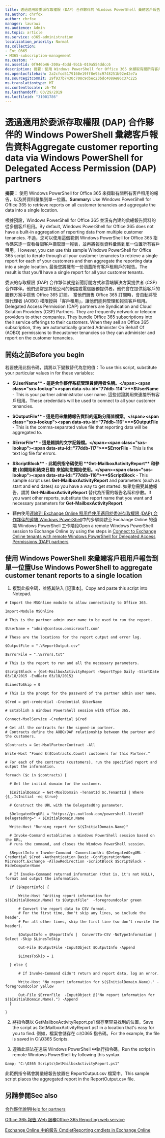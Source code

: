 ```yaml
---
title: 透過適用於委派存取權限 (DAP) 合作夥伴的 Windows PowerShell 彙總客戶報告資料
ms.author: chrfox
author: chrfox
manager: laurawi
ms.audience: Admin
ms.topic: article
ms.service: o365-administration
localization_priority: Normal
ms.collection:
- Ent_O365
- M365-subscription-management
ms.custom: ''
ms.assetid: 0f946b46-200a-4bdd-9b1b-019a554ddcc6
description: 摘要：使用 Windows PowerShell for Office 365 來擷取有關所有客戶租用的報告，以及將資料彙集到單一位置。
ms.openlocfilehash: 2a2cfcd5179160e19ff8e95c9748251b92e42e7a
ms.sourcegitcommit: 29f937b7430c708c9dbec23bdc4089e86c37c225
ms.translationtype: MT
ms.contentlocale: zh-TW
ms.lasthandoff: 03/29/2019
ms.locfileid: "31001786"
---
```

# <a name="aggregate-customer-reporting-data-via-windows-powershell-for-delegated-access-permission-dap-partners"></a><span data-ttu-id="77ddb-103">透過適用於委派存取權限 (DAP) 合作夥伴的 Windows PowerShell 彙總客戶報告資料</span><span class="sxs-lookup"><span data-stu-id="77ddb-103">Aggregate customer reporting data via Windows PowerShell for Delegated Access Permission (DAP) partners</span></span>

 <span data-ttu-id="77ddb-104">**摘要：** 使用 Windows PowerShell for Office 365 來擷取有關所有客戶租用的報告，以及將資料彙集到單一位置。</span><span class="sxs-lookup"><span data-stu-id="77ddb-104">**Summary:** Use Windows PowerShell for Office 365 to retrieve reports on all customer tenancies and aggregate the data into a single location.</span></span>
  
<span data-ttu-id="77ddb-105">根據預設，Windows PowerShell for Office 365 並沒有內建的彙總報告資料的從多個客戶租用。</span><span class="sxs-lookup"><span data-stu-id="77ddb-105">By default, Windows PowerShell for Office 365 does not have a built-in aggregation of reporting data from multiple customer tenancies.</span></span> <span data-ttu-id="77ddb-106">不過，您可以使用這個範例 Windows PowerShell for Office 365 指令碼來逐一查看每個客戶擷取單一報表，並再將報表資料彙集到單一位置所有客戶租用。</span><span class="sxs-lookup"><span data-stu-id="77ddb-106">However, you can use this sample Windows PowerShell for Office 365 script to iterate through all your customer tenancies to retrieve a single report for each of your customers and then aggregate the reporting data into a single location.</span></span> <span data-ttu-id="77ddb-107">最後您將擁有一份涵蓋所有客戶租用戶的報告。</span><span class="sxs-lookup"><span data-stu-id="77ddb-107">The result is that you'll have a single report for all your customer tenants.</span></span> 
  
<span data-ttu-id="77ddb-p102">委派的存取權限 (DAP) 合作夥伴就是新聞訂閱方式和雲端解決方案提供者 (CSP) 合作夥伴。他們通常是其他公司的網路或電信服務提供者。他們會在提供給客戶的服務方案中搭售 Office 365 訂閱。 當他們銷售 Office 365 訂閱時，會自動將管理代理者 (AOBO) 權限授與「客戶租用」，讓他們能夠管理和報告客戶租用。</span><span class="sxs-lookup"><span data-stu-id="77ddb-p102">Delegated Access Permission (DAP) partners are Syndication and Cloud Solution Providers (CSP) Partners. They are frequently network or telecom providers to other companies. They bundle Office 365 subscriptions into their service offerings to their customers. When they sell an Office 365 subscription, they are automatically granted Administer On Behalf Of (AOBO) permissions to thecustomer tenancies so they can administer and report on the customer tenancies.</span></span>
## <a name="before-you-begin"></a><span data-ttu-id="77ddb-112">開始之前</span><span class="sxs-lookup"><span data-stu-id="77ddb-112">Before you begin</span></span>

<span data-ttu-id="77ddb-113">若要使用此指令碼，請將以下變數替代為您的值：</span><span class="sxs-lookup"><span data-stu-id="77ddb-113">To use this script, substitute your particular values in for these variables:</span></span>
  
- <span data-ttu-id="77ddb-114">**$UserName** - 這是合作夥伴系統管理員使用者名稱。</span><span class="sxs-lookup"><span data-stu-id="77ddb-114">**$UserName** - This is your partner administrator user name.</span></span> <span data-ttu-id="77ddb-115">這些認證將用來連接所有客戶租用。</span><span class="sxs-lookup"><span data-stu-id="77ddb-115">These credentials will be used to connect to all your customer tenancies.</span></span>
    
- <span data-ttu-id="77ddb-116">**$OutputFile** - 這是用來彙總報告資料的逗點分隔值檔案。</span><span class="sxs-lookup"><span data-stu-id="77ddb-116">**$OutputFile** - This is the comma-separated value file that reporting data will be aggregated to.</span></span>
    
- <span data-ttu-id="77ddb-117">**$ErrorFile** - 這是錯誤的文字記錄檔。</span><span class="sxs-lookup"><span data-stu-id="77ddb-117">**$ErrorFile** - This is the text log file for errors.</span></span>
    
- <span data-ttu-id="77ddb-118">**$ScriptBlock** - 此範例指令碼使用 **Get-MailboxActivityReport** 和參數 (如開始和結束日期) 來協助您開始使用。</span><span class="sxs-lookup"><span data-stu-id="77ddb-118">**$ScriptBlock** - This sample script uses **Get-MailboxActivityReport** and parameters (such as start and end dates) so you have a way to get started.</span></span> <span data-ttu-id="77ddb-119">如果您需要其他報告，請將 **Get-MailboxActivityReport** 替代為所需的報告名稱和參數。</span><span class="sxs-lookup"><span data-stu-id="77ddb-119">If you want other reports, substitute the report name that you want and necessary parameters for **Get-MailboxActivityReport**.</span></span>
    
- <span data-ttu-id="77ddb-120">藉由使用[連線到 Exchange Online 租用戶使用適用於委派存取權限 (DAP) 合作夥伴的遠端 Windows PowerShell](connect-to-exchange-online-tenants-with-remote-windows-powershell-for-delegated.md)中的步驟開啟至 Exchange Online 的遠端 Windows PowerShell 工作階段</span><span class="sxs-lookup"><span data-stu-id="77ddb-120">Open a remote Windows PowerShell session to Exchange Online by using the steps in [Connect to Exchange Online tenants with remote Windows PowerShell for Delegated Access Permissions (DAP) partners](connect-to-exchange-online-tenants-with-remote-windows-powershell-for-delegated.md)</span></span>
    
## <a name="use-windows-powershell-to-aggregate-customer-tenant-reports-to-a-single-location"></a><span data-ttu-id="77ddb-121">使用 Windows PowerShell 來彙總客戶租用戶報告到單一位置</span><span class="sxs-lookup"><span data-stu-id="77ddb-121">Use Windows PowerShell to aggregate customer tenant reports to a single location</span></span>

1. <span data-ttu-id="77ddb-122">複製此指令碼，並將其貼入 [記事本]。</span><span class="sxs-lookup"><span data-stu-id="77ddb-122">Copy and paste this script into Notepad.</span></span>
    
  ```
  # Import the MSOnline module to allow connectivity to Office 365.

Import-Module MSOnline

# This is the partner admin user name to be used to run the report.

$UserName = "admin@contoso.onmicrosoft.com"

# These are the locations for the report output and error log.

$OutputFile = ".\ReportOutput.csv"

$ErrorFile = ".\Errors.txt"

# This is the report to run and all the necessary parameters.

$ScriptBlock = {Get-MailboxActivityReport -ReportType Daily -StartDate 03/18/2015 -EndDate 03/18/2015}

$LinesToSkip = 0

# This is the prompt for the password of the partner admin user name.

$Cred = get-credential -Credential $UserName

# Establish a Windows PowerShell session with Office 365.

Connect-MsolService -Credential $Cred

# Get all the contracts for the signed-in partner.  
# Contracts define the AOBO/DAP relationship between the partner and the customers.

$Contracts = Get-MsolPartnerContract -All

Write-Host "Found $($Contracts.Count) customers for this Partner."

# For each of the contracts (customers), run the specified report and output the information.

foreach ($c in $contracts) { 

    # Get the initial domain for the customer.

    $InitialDomain = Get-MsolDomain -TenantId $c.TenantId | Where {$_.IsInitial -eq $true}

    # Construct the URL with the DelegatedOrg parameter.
    
    $DelegatedOrgURL = "https://ps.outlook.com/powershell-liveid?DelegatedOrg=" + $InitialDomain.Name
        
    Write-Host "Running report for $($InitialDomain.Name)"

    # Invoke-Command establishes a Windows PowerShell session based on the URL,
    # runs the command, and closes the Windows PowerShell session.
    
    $ReportInfo = Invoke-Command -ConnectionUri $DelegatedOrgURL -Credential $Cred -Authentication Basic -ConfigurationName Microsoft.Exchange -AllowRedirection -ScriptBlock $ScriptBlock -HideComputerName

    # If Invoke-Command returned information (that is, it's not NULL), format and output the information.
    
    If ($ReportInfo) {

        Write-Host "Writing report information for $($InitialDomain.Name) to $OutputFile"  -foregroundcolor green

        # Convert the report data to CSV format.
        # For the first time, don't skip any lines, so include the header.
        # For all other times, skip the first line (so don't rewrite the header).
        
        $OutputInfo = $ReportInfo |  ConvertTo-CSV -NoTypeInformation | Select -Skip $LinesToSkip

        Out-File $OutputFile -InputObject $OutputInfo -Append

        $LinesToSkip = 1

    } else {

        # If Invoke-Command didn't return and report data, log an error.
        
        Write-Host "No report information for $($InitialDomain.Name)." -foregroundcolor yellow
           
        Out-File $ErrorFile  -InputObject @("No report information for $($InitialDomain.Name).") -Append
    }

}

  ```

2. <span data-ttu-id="77ddb-123">將指令碼以 GetMailboxActivityReport.ps1 儲存至容易找到的位置。</span><span class="sxs-lookup"><span data-stu-id="77ddb-123">Save the script as GetMailboxActivityReport.ps1 in a location that's easy for you to find.</span></span> <span data-ttu-id="77ddb-124">例如，檔案會儲存在 c:\\O365 指令碼。</span><span class="sxs-lookup"><span data-stu-id="77ddb-124">For the example, the file is saved in C:\\O365 Scripts.</span></span> 
    
3. <span data-ttu-id="77ddb-125">遵循此語法在遠端 Windows PowerShell 中執行指令碼。</span><span class="sxs-lookup"><span data-stu-id="77ddb-125">Run the script in remote Windows PowerShell by following this syntax.</span></span>
    
  ```
  &amp; "C:\O365 Scripts\GetMailboxActivityReport.ps1"
  ```

<span data-ttu-id="77ddb-126">此範例指令碼會將彙總報告放置在 ReportOutput.csv 檔案中。</span><span class="sxs-lookup"><span data-stu-id="77ddb-126">This sample script places the aggregated report in the ReportOutput.csv file.</span></span>
  
## <a name="see-also"></a><span data-ttu-id="77ddb-127">另請參閱</span><span class="sxs-lookup"><span data-stu-id="77ddb-127">See also</span></span>

#### 

[<span data-ttu-id="77ddb-128">合作夥伴說明</span><span class="sxs-lookup"><span data-stu-id="77ddb-128">Help for partners</span></span>](https://go.microsoft.com/fwlink/p/?LinkID=533477)
  
[<span data-ttu-id="77ddb-129">Office 365 報告 Web 服務</span><span class="sxs-lookup"><span data-stu-id="77ddb-129">Office 365 Reporting web service</span></span>](https://go.microsoft.com/fwlink/p/?LinkId=532777)
  
[<span data-ttu-id="77ddb-130">Exchange Online 中的報告 Cmdlet</span><span class="sxs-lookup"><span data-stu-id="77ddb-130">Reporting cmdlets in Exchange Online</span></span>](https://go.microsoft.com/fwlink/p/?LinkId=526430)


